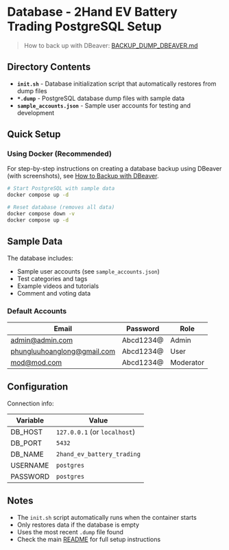# Database - 2Hand EV Battery Trading PostgreSQL Setup

> How to back up with DBeaver: [BACKUP_DUMP_DBEAVER.md](./BACKUP_DUMP_DBEAVER.md)

## Directory Contents

- **`init.sh`** - Database initialization script that automatically restores from dump files
- **`*.dump`** - PostgreSQL database dump files with sample data
- **`sample_accounts.json`** - Sample user accounts for testing and development

## Quick Setup

### Using Docker (Recommended)

For step-by-step instructions on creating a database backup using DBeaver (with screenshots), see [How to Backup with DBeaver](./BACKUP_DUMP_DBEAVER.md).

```bash
# Start PostgreSQL with sample data
docker compose up -d

# Reset database (removes all data)
docker compose down -v
docker compose up -d
```

## Sample Data

The database includes:

- Sample user accounts (see `sample_accounts.json`)
- Test categories and tags
- Example videos and tutorials
- Comment and voting data

### Default Accounts

| Email                       | Password  | Role      |
| --------------------------- | --------- | --------- |
| admin@admin.com             | Abcd1234@ | Admin     |
| phungluuhoanglong@gmail.com | Abcd1234@ | User      |
| mod@mod.com                 | Abcd1234@ | Moderator |

## Configuration

Connection info:

| Variable | Value                        |
| -------- | ---------------------------- |
| DB_HOST  | `127.0.0.1` (or `localhost`) |
| DB_PORT  | `5432`                       |
| DB_NAME  | `2hand_ev_battery_trading`   |
| USERNAME | `postgres`                   |
| PASSWORD | `postgres`                   |

## Notes

- The `init.sh` script automatically runs when the container starts
- Only restores data if the database is empty
- Uses the most recent `.dump` file found
- Check the main [README](../../README.md) for full setup instructions
